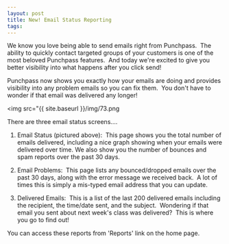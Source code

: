 ```yaml
---
layout: post
title: New! Email Status Reporting
tags: 
---
```

We know you love being able to send emails right from Punchpass.  The ability to quickly contact targeted groups of your customers is one of the most beloved Punchpass features.  And today we're excited to give you better visibility into what happens after you click send!  

Punchpass now shows you exactly how your emails are doing and provides visibility into any problem emails so you can fix them.  You don't have to wonder if that email was delivered any longer!

<img src="{{ site.baseurl }}/img/73.png

There are three email status screens....

1) Email Status (pictured above):  This page shows you the total number of emails delivered, including a nice graph showing when your emails were delivered over time. We also show you the number of bounces and spam reports over the past 30 days.

2) Email Problems:  This page lists any bounced/dropped emails over the past 30 days, along with the error message we received back.  A lot of times this is simply a mis-typed email address that you can update.

3) Delivered Emails:  This is a list of the last 200 delivered emails including the recipient, the time/date sent, and the subject.  Wondering if that email you sent about next week's class was delivered?  This is where you go to find out!

You can access these reports from 'Reports' link on the home page.

